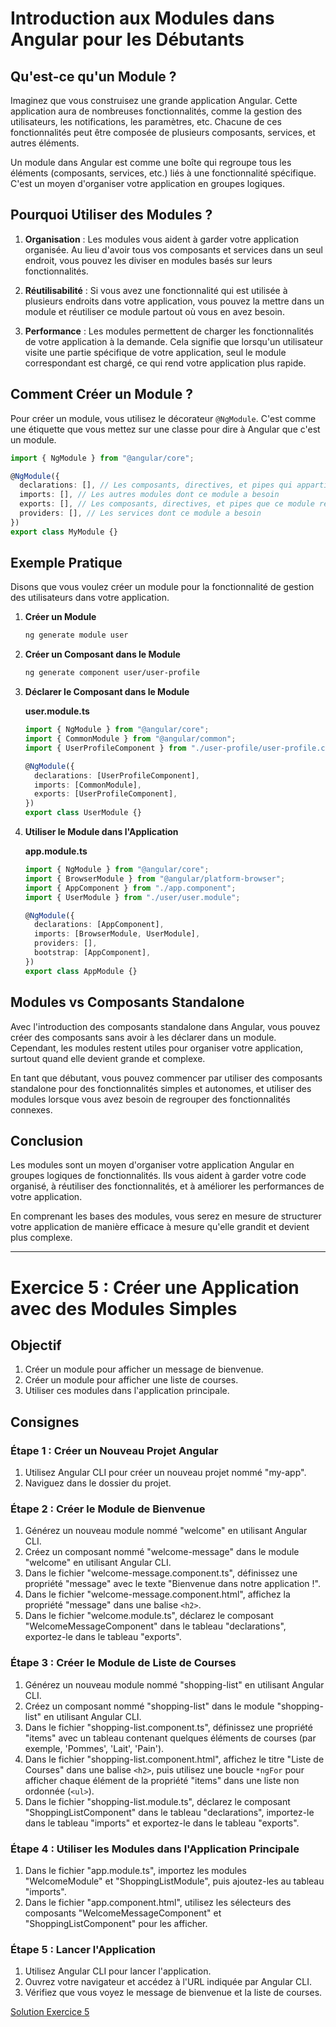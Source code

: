 # Introduction aux Modules dans Angular pour les Débutants

## Qu'est-ce qu'un Module ?

Imaginez que vous construisez une grande application Angular. Cette application aura de nombreuses fonctionnalités, comme la gestion des utilisateurs, les notifications, les paramètres, etc. Chacune de ces fonctionnalités peut être composée de plusieurs composants, services, et autres éléments.

Un module dans Angular est comme une boîte qui regroupe tous les éléments (composants, services, etc.) liés à une fonctionnalité spécifique. C'est un moyen d'organiser votre application en groupes logiques.

## Pourquoi Utiliser des Modules ?

1. **Organisation** : Les modules vous aident à garder votre application organisée. Au lieu d'avoir tous vos composants et services dans un seul endroit, vous pouvez les diviser en modules basés sur leurs fonctionnalités.

2. **Réutilisabilité** : Si vous avez une fonctionnalité qui est utilisée à plusieurs endroits dans votre application, vous pouvez la mettre dans un module et réutiliser ce module partout où vous en avez besoin.

3. **Performance** : Les modules permettent de charger les fonctionnalités de votre application à la demande. Cela signifie que lorsqu'un utilisateur visite une partie spécifique de votre application, seul le module correspondant est chargé, ce qui rend votre application plus rapide.

## Comment Créer un Module ?

Pour créer un module, vous utilisez le décorateur `@NgModule`. C'est comme une étiquette que vous mettez sur une classe pour dire à Angular que c'est un module.

```typescript
import { NgModule } from "@angular/core";

@NgModule({
  declarations: [], // Les composants, directives, et pipes qui appartiennent à ce module
  imports: [], // Les autres modules dont ce module a besoin
  exports: [], // Les composants, directives, et pipes que ce module rend disponibles aux autres modules
  providers: [], // Les services dont ce module a besoin
})
export class MyModule {}
```

## Exemple Pratique

Disons que vous voulez créer un module pour la fonctionnalité de gestion des utilisateurs dans votre application.

1. **Créer un Module**

   ```bash
   ng generate module user
   ```

2. **Créer un Composant dans le Module**

   ```bash
   ng generate component user/user-profile
   ```

3. **Déclarer le Composant dans le Module**

   **user.module.ts**

   ```typescript
   import { NgModule } from "@angular/core";
   import { CommonModule } from "@angular/common";
   import { UserProfileComponent } from "./user-profile/user-profile.component";

   @NgModule({
     declarations: [UserProfileComponent],
     imports: [CommonModule],
     exports: [UserProfileComponent],
   })
   export class UserModule {}
   ```

4. **Utiliser le Module dans l'Application**

   **app.module.ts**

   ```typescript
   import { NgModule } from "@angular/core";
   import { BrowserModule } from "@angular/platform-browser";
   import { AppComponent } from "./app.component";
   import { UserModule } from "./user/user.module";

   @NgModule({
     declarations: [AppComponent],
     imports: [BrowserModule, UserModule],
     providers: [],
     bootstrap: [AppComponent],
   })
   export class AppModule {}
   ```

## Modules vs Composants Standalone

Avec l'introduction des composants standalone dans Angular, vous pouvez créer des composants sans avoir à les déclarer dans un module. Cependant, les modules restent utiles pour organiser votre application, surtout quand elle devient grande et complexe.

En tant que débutant, vous pouvez commencer par utiliser des composants standalone pour des fonctionnalités simples et autonomes, et utiliser des modules lorsque vous avez besoin de regrouper des fonctionnalités connexes.

## Conclusion

Les modules sont un moyen d'organiser votre application Angular en groupes logiques de fonctionnalités. Ils vous aident à garder votre code organisé, à réutiliser des fonctionnalités, et à améliorer les performances de votre application.

En comprenant les bases des modules, vous serez en mesure de structurer votre application de manière efficace à mesure qu'elle grandit et devient plus complexe.

---

# Exercice 5 : Créer une Application avec des Modules Simples

## Objectif

1. Créer un module pour afficher un message de bienvenue.
2. Créer un module pour afficher une liste de courses.
3. Utiliser ces modules dans l'application principale.

## Consignes

### Étape 1 : Créer un Nouveau Projet Angular

1. Utilisez Angular CLI pour créer un nouveau projet nommé "my-app".
2. Naviguez dans le dossier du projet.

### Étape 2 : Créer le Module de Bienvenue

1. Générez un nouveau module nommé "welcome" en utilisant Angular CLI.
2. Créez un composant nommé "welcome-message" dans le module "welcome" en utilisant Angular CLI.
3. Dans le fichier "welcome-message.component.ts", définissez une propriété "message" avec le texte "Bienvenue dans notre application !".
4. Dans le fichier "welcome-message.component.html", affichez la propriété "message" dans une balise `<h2>`.
5. Dans le fichier "welcome.module.ts", déclarez le composant "WelcomeMessageComponent" dans le tableau "declarations", exportez-le dans le tableau "exports".

### Étape 3 : Créer le Module de Liste de Courses

1. Générez un nouveau module nommé "shopping-list" en utilisant Angular CLI.
2. Créez un composant nommé "shopping-list" dans le module "shopping-list" en utilisant Angular CLI.
3. Dans le fichier "shopping-list.component.ts", définissez une propriété "items" avec un tableau contenant quelques éléments de courses (par exemple, 'Pommes', 'Lait', 'Pain').
4. Dans le fichier "shopping-list.component.html", affichez le titre "Liste de Courses" dans une balise `<h2>`, puis utilisez une boucle `*ngFor` pour afficher chaque élément de la propriété "items" dans une liste non ordonnée (`<ul>`).
5. Dans le fichier "shopping-list.module.ts", déclarez le composant "ShoppingListComponent" dans le tableau "declarations", importez-le dans le tableau "imports" et exportez-le dans le tableau "exports".

### Étape 4 : Utiliser les Modules dans l'Application Principale

1. Dans le fichier "app.module.ts", importez les modules "WelcomeModule" et "ShoppingListModule", puis ajoutez-les au tableau "imports".
2. Dans le fichier "app.component.html", utilisez les sélecteurs des composants "WelcomeMessageComponent" et "ShoppingListComponent" pour les afficher.

### Étape 5 : Lancer l'Application

1. Utilisez Angular CLI pour lancer l'application.
2. Ouvrez votre navigateur et accédez à l'URL indiquée par Angular CLI.
3. Vérifiez que vous voyez le message de bienvenue et la liste de courses.

[Solution Exercice 5](./exercices/5-solution-modules.md)

